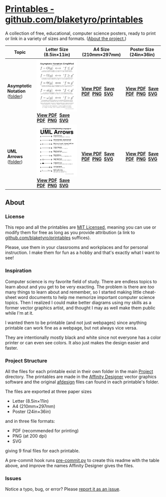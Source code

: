 # [Printables - github.com/blaketyro/printables](https://github.com/blaketyro/printables)

A collection of free, educational, computer science posters, ready to print or link in a variety of sizes and formats. ([About the project.](#about))

<!-- markdownlint-disable MD033 -->

| Topic | Letter Size (8.5in&times;11in) | A4 Size (210mm&times;297mm) | Poster Size (24in&times;36in) |
| ----- | ------------------------------ | --------------------------- | ----------------------------- |
| **Asymptotic Notation** <br> ([folder](/Project/Asymptotic_Notation)) | [![Asymptotic Notation](https://raw.githubusercontent.com/blaketyro/printables/main/Project/Asymptotic_Notation/Asymptotic_Notation_Letter.png)](https://raw.githubusercontent.com/blaketyro/printables/main/Project/Asymptotic_Notation/Asymptotic_Notation_Letter.png) <br> **[View PDF](https://github.com/blaketyro/printables/blob/main/Project/Asymptotic_Notation/Asymptotic_Notation_Letter.pdf)&nbsp;&nbsp;[Save PDF](https://raw.githubusercontent.com/blaketyro/printables/main/Project/Asymptotic_Notation/Asymptotic_Notation_Letter.pdf)&nbsp;&nbsp;[PNG](https://raw.githubusercontent.com/blaketyro/printables/main/Project/Asymptotic_Notation/Asymptotic_Notation_Letter.png)&nbsp;&nbsp;[SVG](https://raw.githubusercontent.com/blaketyro/printables/main/Project/Asymptotic_Notation/Asymptotic_Notation_Letter.svg)** | **[View PDF](https://github.com/blaketyro/printables/blob/main/Project/Asymptotic_Notation/Asymptotic_Notation_A4.pdf)&nbsp;&nbsp;[Save PDF](https://raw.githubusercontent.com/blaketyro/printables/main/Project/Asymptotic_Notation/Asymptotic_Notation_A4.pdf)&nbsp;&nbsp;[PNG](https://raw.githubusercontent.com/blaketyro/printables/main/Project/Asymptotic_Notation/Asymptotic_Notation_A4.png)&nbsp;&nbsp;[SVG](https://raw.githubusercontent.com/blaketyro/printables/main/Project/Asymptotic_Notation/Asymptotic_Notation_A4.svg)** | **[View PDF](https://github.com/blaketyro/printables/blob/main/Project/Asymptotic_Notation/Asymptotic_Notation_Poster.pdf)&nbsp;&nbsp;[Save PDF](https://raw.githubusercontent.com/blaketyro/printables/main/Project/Asymptotic_Notation/Asymptotic_Notation_Poster.pdf)&nbsp;&nbsp;[PNG](https://raw.githubusercontent.com/blaketyro/printables/main/Project/Asymptotic_Notation/Asymptotic_Notation_Poster.png)&nbsp;&nbsp;[SVG](https://raw.githubusercontent.com/blaketyro/printables/main/Project/Asymptotic_Notation/Asymptotic_Notation_Poster.svg)** |
| **UML Arrows** <br> ([folder](/Project/UML_Arrows)) | [![UML Arrows](https://raw.githubusercontent.com/blaketyro/printables/main/Project/UML_Arrows/UML_Arrows_Letter.png)](https://raw.githubusercontent.com/blaketyro/printables/main/Project/UML_Arrows/UML_Arrows_Letter.png) <br> **[View PDF](https://github.com/blaketyro/printables/blob/main/Project/UML_Arrows/UML_Arrows_Letter.pdf)&nbsp;&nbsp;[Save PDF](https://raw.githubusercontent.com/blaketyro/printables/main/Project/UML_Arrows/UML_Arrows_Letter.pdf)&nbsp;&nbsp;[PNG](https://raw.githubusercontent.com/blaketyro/printables/main/Project/UML_Arrows/UML_Arrows_Letter.png)&nbsp;&nbsp;[SVG](https://raw.githubusercontent.com/blaketyro/printables/main/Project/UML_Arrows/UML_Arrows_Letter.svg)** | **[View PDF](https://github.com/blaketyro/printables/blob/main/Project/UML_Arrows/UML_Arrows_A4.pdf)&nbsp;&nbsp;[Save PDF](https://raw.githubusercontent.com/blaketyro/printables/main/Project/UML_Arrows/UML_Arrows_A4.pdf)&nbsp;&nbsp;[PNG](https://raw.githubusercontent.com/blaketyro/printables/main/Project/UML_Arrows/UML_Arrows_A4.png)&nbsp;&nbsp;[SVG](https://raw.githubusercontent.com/blaketyro/printables/main/Project/UML_Arrows/UML_Arrows_A4.svg)** | **[View PDF](https://github.com/blaketyro/printables/blob/main/Project/UML_Arrows/UML_Arrows_Poster.pdf)&nbsp;&nbsp;[Save PDF](https://raw.githubusercontent.com/blaketyro/printables/main/Project/UML_Arrows/UML_Arrows_Poster.pdf)&nbsp;&nbsp;[PNG](https://raw.githubusercontent.com/blaketyro/printables/main/Project/UML_Arrows/UML_Arrows_Poster.png)&nbsp;&nbsp;[SVG](https://raw.githubusercontent.com/blaketyro/printables/main/Project/UML_Arrows/UML_Arrows_Poster.svg)** |

## About

### License

This repo and all the printables are [MIT Licensed](/LICENSE.md), meaning you can use or modify them for free as long as
you provide attribution (a link to [github.com/blaketyro/printables](https://github.com/blaketyro/printables)
suffices).

Please, use them in your classrooms and workplaces and for personal instruction. I make
them for fun as a hobby and that's exactly what I want to see!

### Inspiration

Computer science is my favorite field of study. There are endless topics to learn about and you get to be very exacting.
The problem is there are _too_ many things to learn about and remember, so I started making little cheat-sheet word
documents to help me memorize important computer science topics. Then I realized I could make better diagrams using my
skills as a former vector graphics artist, and thought I may as well make them public while I'm at it.

I wanted them to be printable (and not just webpages) since anything printable can work fine as a webpage, but not
always vice versa.

They are intentionally mostly black and white since not everyone has a color printer or can even see colors.
It also just makes the design easier and faster.

### Project Structure

All the files for each printable exist in their own folder in the main [Project](/Project) directory. The printables are
made in the [Affinity Designer](https://affinity.serif.com/en-us/designer/) vector graphics software and the original
[afdesign](https://fileinfo.com/extension/afdesign) files can found in each printable's folder.

The files are exported at three paper sizes

-   Letter (8.5in×11in)
-   A4 (210mm×297mm)
-   Poster (24in×36in)

and in three file formats:

-   PDF (recommended for printing)
-   PNG (at 200 dpi)
-   SVG

giving 9 final files for each printable.

A pre-commit hook runs [pre-commit.py](/Project/pre-commit.py) to create this readme with the table above, and improve
the names Affinity Designer gives the files.

### Issues

Notice a typo, bug, or error? Please [report it as an issue](https://github.com/blaketyro/printables/issues).
